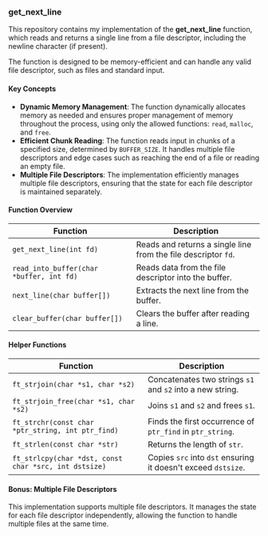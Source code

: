 ### **get_next_line**

This repository contains my implementation of the **get_next_line** function,
which reads and returns a single line from a file descriptor, including the newline character (if present). 

The function is designed to be memory-efficient and can handle any valid file descriptor, 
such as files and standard input.

#### **Key Concepts**

- **Dynamic Memory Management**: The function dynamically allocates memory as needed and ensures proper management of memory throughout the process, using only the allowed functions: `read`, `malloc`, and `free`.
- **Efficient Chunk Reading**: The function reads input in chunks of a specified size, determined by `BUFFER_SIZE`. It handles multiple file descriptors and edge cases such as reaching the end of a file or reading an empty file.
- **Multiple File Descriptors**: The implementation efficiently manages multiple file descriptors, ensuring that the state for each file descriptor is maintained separately.

#### **Function Overview**

| **Function** | **Description** |
|--------------|-----------------|
| `get_next_line(int fd)` | Reads and returns a single line from the file descriptor `fd`. |
| `read_into_buffer(char *buffer, int fd)` | Reads data from the file descriptor into the buffer. |
| `next_line(char buffer[])` | Extracts the next line from the buffer. |
| `clear_buffer(char buffer[])` | Clears the buffer after reading a line. |

#### **Helper Functions**

| **Function** | **Description** |
|--------------|-----------------|
| `ft_strjoin(char *s1, char *s2)` | Concatenates two strings `s1` and `s2` into a new string. |
| `ft_strjoin_free(char *s1, char *s2)` | Joins `s1` and `s2` and frees `s1`. |
| `ft_strchr(const char *ptr_string, int ptr_find)` | Finds the first occurrence of `ptr_find` in `ptr_string`. |
| `ft_strlen(const char *str)` | Returns the length of `str`. |
| `ft_strlcpy(char *dst, const char *src, int dstsize)` | Copies `src` into `dst` ensuring it doesn't exceed `dstsize`. |

#### **Bonus: Multiple File Descriptors**

This implementation supports multiple file descriptors. It manages the state for each file descriptor independently, allowing the function to handle multiple files at the same time.
